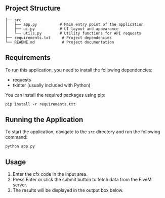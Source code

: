 
## Project Structure

```
├── src
│   ├── app.py          # Main entry point of the application
│   ├── ui.py           # UI layout and appearance
│   └── utils.py        # Utility functions for API requests
├── requirements.txt     # Project dependencies
└── README.md            # Project documentation
```

## Requirements

To run this application, you need to install the following dependencies:

- requests
- tkinter (usually included with Python)

You can install the required packages using pip:

```
pip install -r requirements.txt
```

## Running the Application

To start the application, navigate to the `src` directory and run the following command:

```
python app.py
```

## Usage

1. Enter the cfx code in the input area.
2. Press Enter or click the submit button to fetch data from the FiveM server.
3. The results will be displayed in the output box below.
